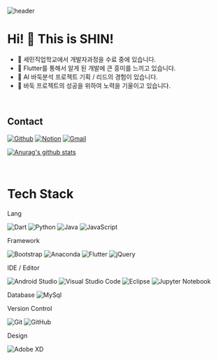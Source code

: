 ![header](https://capsule-render.vercel.app/api?type=waving&color=auto&height=300&section=header&text=SHIN's%20Code&fontSize=90&animation=fadeIn&fontAlignY=38&desc=Go%20Player%20Developer's%20Code%20Repository%20&descAlignY=51&descAlign=62)

 
 Hi! 👋 This is SHIN!
==============
<!--
**username/username** is a ✨ _special_ ✨ repository because its `README.md` (this file) appears on your GitHub profile.
--> 



- 🔭 세민직업학교에서 개발자과정을 수료 중에 있습니다.
- 👯 Flutter를 통해서 알게 된 개발에 큰 흥미를 느끼고 있습니다.
- 🌱 AI 바둑분석 프로젝트 기획 / 리드의 경험이 있습니다.
- 🤔 바둑 프로젝트의 성공을 위하여 노력을 기울이고 있습니다.

<br>

<h2>Contact</h2>

[![Github](https://img.shields.io/badge/-Github-000?style=for-the-badge&logo=Github&logoColor=white)](https://github.com/youyoung00)
[![Notion](https://img.shields.io/badge/-Notion-blue?style=for-the-badge&logo=Notion&logoColor=white)](https://factual-akubra-49f.notion.site/SHIN-s-Code-World-1b50a11359a545239e000dd0535933bd)
[![Gmail](https://img.shields.io/badge/-Gmail-c14438?style=for-the-badge&logo=Gmail&logoColor=white)](mailto:icdi880407@gmail.com)


[![Anurag's github stats](https://github-readme-stats.vercel.app/api?username=youyoung00)](https://github.com/youyoung00)  

<br>

Tech Stack
==============

Lang

![Dart](https://img.shields.io/badge/dart-0175C2?style=for-the-badge&logo=dart&logoColor=white)
![Python](https://img.shields.io/badge/python-3776AB?style=for-the-badge&logo=python&logoColor=ffdd54)
![Java](https://img.shields.io/badge/java-%23ED8B00.svg?style=for-the-badge&logo=java&logoColor=white)
![JavaScript](https://img.shields.io/badge/javascript-%23323330.svg?style=for-the-badge&logo=javascript&logoColor=%23F7DF1E)

Framework

![Bootstrap](https://img.shields.io/badge/Bootstrap-563D7C?style=for-the-badge&logo=bootstrap&logoColor=white)
![Anaconda](https://img.shields.io/badge/Anaconda-%2344A833.svg?style=for-the-badge&logo=anaconda&logoColor=white)
![Flutter](https://img.shields.io/badge/Flutter-%2302569B.svg?style=for-the-badge&logo=Flutter&logoColor=white)
![jQuery](https://img.shields.io/badge/jquery-%230769AD.svg?style=for-the-badge&logo=jquery&logoColor=white)


IDE / Editor

![Android Studio](https://img.shields.io/badge/Android%20Studio-3DDC84.svg?style=for-the-badge&logo=android-studio&logoColor=white)
![Visual Studio Code](https://img.shields.io/badge/Visual_Studio_Code-0078D4?style=for-the-badge&logo=visual%20studio%20code&logoColor=white)
![Eclipse](https://img.shields.io/badge/Eclipse-FE7A16.svg?style=for-the-badge&logo=Eclipse&logoColor=white)
![Jupyter Notebook](https://img.shields.io/badge/jupyter-%23FA0F00.svg?style=for-the-badge&logo=jupyter&logoColor=white)

Database
![MySql](https://img.shields.io/badge/MySQL-005C84?style=for-the-badge&logo=mysql&logoColor=white)

Version Control

![Git](https://img.shields.io/badge/git-%23F05033.svg?style=for-the-badge&logo=git&logoColor=white)
![GitHub](https://img.shields.io/badge/github-%23121011.svg?style=for-the-badge&logo=github&logoColor=white)

Design

![Adobe XD](https://img.shields.io/badge/Adobe%20XD-470137?style=for-the-badge&logo=Adobe%20XD&logoColor=#FF61F6)


